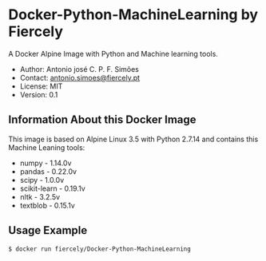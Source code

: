 # Docker-Python-MachineLearning by Fiercely
A Docker Alpine Image with Python and Machine learning tools.

- Author: Antonio josé C. P. F. Simões
- Contact: antonio.simoes@fiercely.pt
- License: MIT
- Version: 0.1

Information About this Docker Image
-------------

This image is based on Alpine Linux 3.5 with Python 2.7.14 and contains this Machine Leaning tools:

* numpy - 1.14.0v
* pandas - 0.22.0v
* scipy - 1.0.0v
* scikit-learn - 0.19.1v
* nltk - 3.2.5v
* textblob - 0.15.1v

Usage Example
-------------

```bash
$ docker run fiercely/Docker-Python-MachineLearning
```